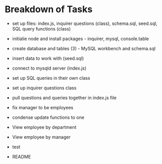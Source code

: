 # Breakdown of Tasks
* set up files: index.js, inquirer questions (class), schema.sql, seed.sql, SQL query functions (class)
* initialie node and install packages - inquirer, mysql, console.table
* create database and tables (3) - MySQL workbench and schema.sql
* insert data to work with (seed.sql)
* connect to mysqld server (index.js)
* set up SQL queries in their own class
* set up inquirer questions class
* pull questions and queries together in index.js file 

* fix manager to be employees
* condense update functions to one
* View employee by department
* View employee by manager
* test
* README
